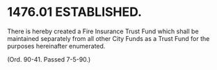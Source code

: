 1476.01 ESTABLISHED.
====================

There is hereby created a Fire Insurance Trust Fund which shall be
maintained separately from all other City Funds as a Trust Fund for the
purposes hereinafter enumerated.

(Ord. 90-41. Passed 7-5-90.)
